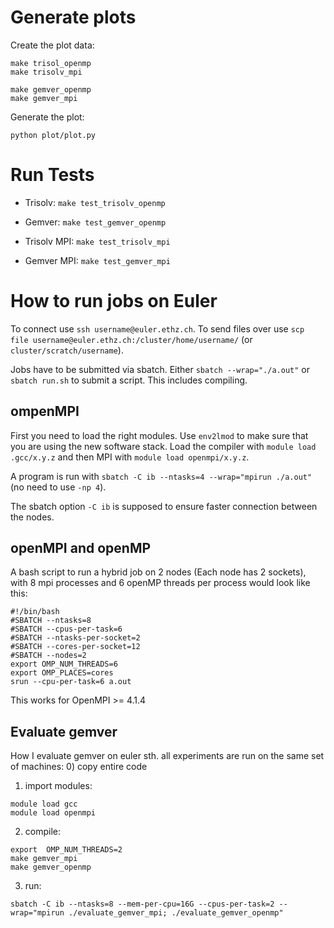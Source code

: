 # Generate plots

Create the plot data:
```
make trisol_openmp
make trisolv_mpi

make gemver_openmp
make gemver_mpi
```

Generate the plot:
```
python plot/plot.py
```

# Run Tests

- Trisolv:  `make test_trisolv_openmp`
- Gemver:  `make test_gemver_openmp`


- Trisolv MPI:  `make test_trisolv_mpi`
- Gemver MPI:  `make test_gemver_mpi`

# How to run jobs on Euler

To connect use ``ssh username@euler.ethz.ch``. To send files over use ``scp file username@euler.ethz.ch:/cluster/home/username/`` (or ``cluster/scratch/username``).

Jobs have to be submitted via sbatch. Either ``sbatch --wrap="./a.out"`` or ``sbatch run.sh`` to submit a script. This includes compiling.

## ompenMPI

First you need to load the right modules. Use ``env2lmod`` to make sure that you are using the new software stack. Load the compiler with ``module load .gcc/x.y.z`` and then MPI with ``module load openmpi/x.y.z``.

A program is run with ``sbatch -C ib --ntasks=4 --wrap="mpirun ./a.out"`` (no need to use ``-np 4``).

The sbatch option ``-C ib`` is supposed to ensure faster connection between the nodes.

## openMPI and openMP

A bash script to run a hybrid job on 2 nodes (Each node has 2 sockets), with 8 mpi processes and 6 openMP threads per process would look like this:
```
#!/bin/bash
#SBATCH --ntasks=8
#SBATCH --cpus-per-task=6
#SBATCH --ntasks-per-socket=2
#SBATCH --cores-per-socket=12
#SBATCH --nodes=2
export OMP_NUM_THREADS=6
export OMP_PLACES=cores
srun --cpu-per-task=6 a.out
```
This works for OpenMPI >= 4.1.4


## Evaluate gemver


How I evaluate gemver on euler sth. all experiments are run on the same set of machines:
0) copy entire code
1) import modules:
```
module load gcc
module load openmpi
```
2) compile: 
```
export  OMP_NUM_THREADS=2
make gemver_mpi
make gemver_openmp
```  
3) run:
```
sbatch -C ib --ntasks=8 --mem-per-cpu=16G --cpus-per-task=2 --wrap="mpirun ./evaluate_gemver_mpi; ./evaluate_gemver_openmp"
```  


